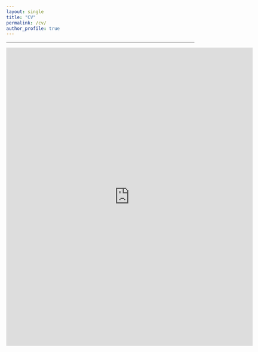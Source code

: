 ```yaml
---
layout: single
title: "CV"
permalink: /cv/
author_profile: true
---
```


---

<embed src="https://lingeyang36.github.io/assets/LingeYangCV_20240801.pdf" type="application/pdf" width="660" height="800" />

